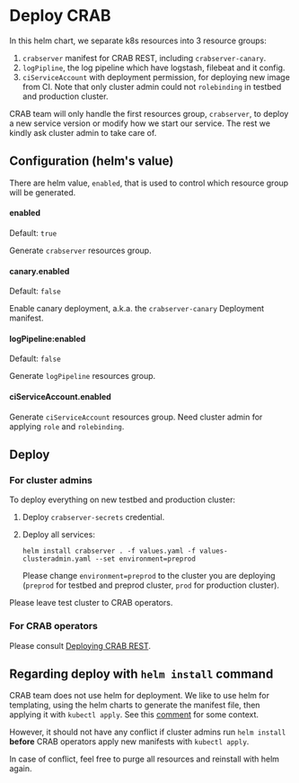 # Deploy CRAB

In this helm chart, we separate k8s resources into 3 resource groups:

1. `crabserver` manifest for CRAB REST, including `crabserver-canary`.
2. `logPipline`, the log pipeline which have logstash, filebeat and it config.
3. `ciServiceAccount` with deployment permission, for deploying new image from CI. Note that only cluster admin could not `rolebinding` in testbed and production cluster.

CRAB team will only handle the first resources group, `crabserver`, to deploy a new service version or modify how we start our service. The rest we kindly ask cluster admin to take care of.

## Configuration (helm's value)

There are helm value, `enabled`, that is used to control which resource group will be generated.

#### enabled

Default: `true`

Generate `crabserver` resources group.

#### canary.enabled

Default: `false`

Enable canary deployment, a.k.a. the `crabserver-canary` Deployment manifest.

#### logPipeline:enabled

Default: `false`

Generate `logPipeline` resources group.

#### ciServiceAccount.enabled

Generate `ciServiceAccount` resources group. Need cluster admin for applying `role` and `rolebinding`.

## Deploy

### For cluster admins

To deploy everything on new testbed and production cluster:

1. Deploy `crabserver-secrets` credential.

2. Deploy all services:
    ```
    helm install crabserver . -f values.yaml -f values-clusteradmin.yaml --set environment=preprod
    ```
    Please change `environment=preprod` to the cluster you are deploying (`preprod` for testbed and preprod cluster, `prod` for production cluster).

Please leave test cluster to CRAB operators.

### For CRAB operators

Please consult [Deploying CRAB REST](https://cmscrab.docs.cern.ch/crab-components/crab-rest/deploy.html).

## Regarding deploy with `helm install` command

CRAB team does not use helm for deployment. We like to use helm for templating, using the helm charts to generate the manifest file, then applying it with `kubectl apply`. See this [comment](https://github.com/dmwm/CRABServer/issues/7843#issuecomment-2025085120) for some context.

However, it should not have any conflict if cluster admins run `helm install` **before** CRAB operators apply new manifests with `kubectl apply`.

In case of conflict, feel free to purge all resources and reinstall with helm again.
